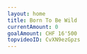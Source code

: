 ```yaml
---
layout: home
title: Born To Be Wild
currentAmount: 0
goalAmount: CHF 16'500
topvideoID: CvXN9ezGpzs
---
```

